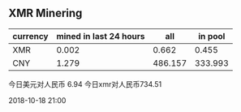 ## XMR Minering

|currency|mined in last 24 hours|all|in pool|
|---|---|---|---|
|XMR|0.002|0.662|0.455|
|CNY|1.279|486.157|333.993|

今日美元对人民币 6.94	今日xmr对人民币734.51


2018-10-18 21:00